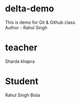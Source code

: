 # delta-demo
This is demo for Git &amp; Github class.
<br>Author - Rahul Singh
# teacher
Sharda khapra
# Student
Rahul Singh Bisla